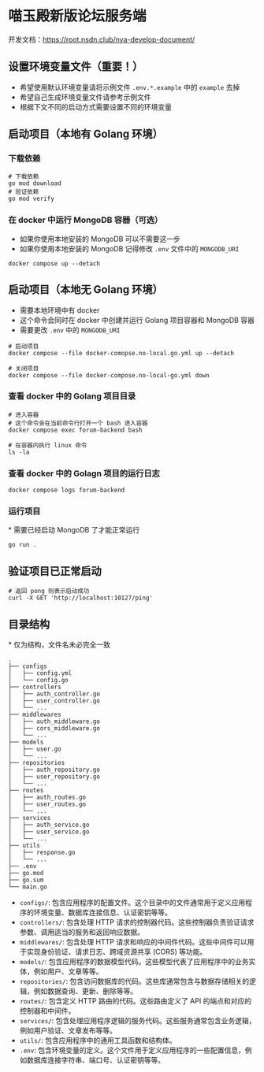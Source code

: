 # 喵玉殿新版论坛服务端

开发文档：<https://root.nsdn.club/nya-develop-document/>

## 设置环境变量文件（重要！）

- 希望使用默认环境变量请将示例文件 `.env.*.example` 中的 `example` 去掉
- 希望自己生成环境变量文件请参考示例文件
- 根据下文不同的启动方式需要设置不同的环境变量

## 启动项目（本地有 Golang 环境）

### 下载依赖

```shell
# 下载依赖
go mod download
# 验证依赖
go mod verify
```

### 在 docker 中运行 MongoDB 容器（可选）

- 如果你使用本地安装的 MongoDB 可以不需要这一步
- 如果你使用本地安装的 MongoDB 记得修改 `.env` 文件中的 `MONGODB_URI`

```shell
docker compose up --detach
```

## 启动项目（本地无 Golang 环境）

- 需要本地环境中有 docker
- 这个命令会同时在 docker 中创建并运行 Golang 项目容器和 MongoDB 容器
- 需要更改 `.env` 中的 `MONGODB_URI`

```shell
# 启动项目
docker compose --file docker-comopse.no-local.go.yml up --detach

# 关闭项目
docker compose --file docker-compose.no-local-go.yml down
```

### 查看 docker 中的 Golang 项目目录

```shell
# 进入容器
# 这个命令会在当前命令行打开一个 bash 进入容器
docker compose exec forum-backend bash

# 在容器内执行 linux 命令
ls -la 
```

### 查看 docker 中的 Golagn 项目的运行日志

```shell
docker compose logs forum-backend
```

### 运行项目

\* 需要已经启动 MongoDB 了才能正常运行

```shell
go run .
```

## 验证项目已正常启动

```shell
# 返回 pong 则表示启动成功
curl -X GET 'http://localhost:10127/ping'
```

## 目录结构

\* 仅为结构，文件名未必完全一致

```shell
.
├── configs
│   ├── config.yml
│   └── config.go
├── controllers
│   ├── auth_controller.go
│   ├── user_controller.go
│   └── ...
├── middlewares
│   ├── auth_middleware.go
│   ├── cors_middleware.go
│   └── ...
├── models
│   ├── user.go
│   └── ...
├── repositories
│   ├── auth_repository.go
│   ├── user_repository.go
│   └── ...
├── routes
│   ├── auth_routes.go
│   ├── user_routes.go
│   └── ...
├── services
│   ├── auth_service.go
│   ├── user_service.go
│   └── ...
├── utils
│   ├── response.go
│   └── ...
├── .env
├── go.mod
├── go.sum
└── main.go

```

- `configs/`: 包含应用程序的配置文件。这个目录中的文件通常用于定义应用程序的环境变量、数据库连接信息、认证密钥等等。
- `controllers/`: 包含处理 HTTP 请求的控制器代码。这些控制器负责验证请求参数、调用适当的服务和返回响应数据。
- `middlewares/`: 包含处理 HTTP 请求和响应的中间件代码。这些中间件可以用于实现身份验证、请求日志、跨域资源共享 (CORS) 等功能。
- `models/`: 包含应用程序的数据模型代码。这些模型代表了应用程序中的业务实体，例如用户、文章等等。
- `repositories/`: 包含访问数据库的代码。这些库通常包含与数据存储相关的逻辑，例如数据查询、更新、删除等等。
- `routes/`: 包含定义 HTTP 路由的代码。这些路由定义了 API 的端点和对应的控制器和中间件。
- `services/`: 包含处理应用程序逻辑的服务代码。这些服务通常包含业务逻辑，例如用户验证、文章发布等等。
- `utils/`: 包含应用程序中的通用工具函数和结构体。
- `.env`: 包含环境变量的定义。这个文件用于定义应用程序的一些配置信息，例如数据库连接字符串、端口号、认证密钥等等。
